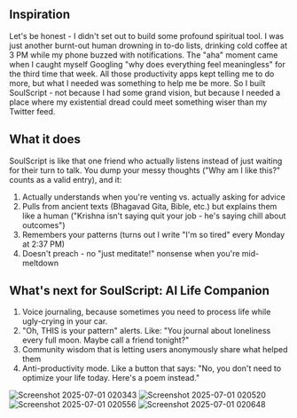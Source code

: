 ## Inspiration
Let's be honest - I didn't set out to build some profound spiritual tool. I was just another burnt-out human drowning in to-do lists, drinking cold coffee at 3 PM while my phone buzzed with notifications. The "aha" moment came when I caught myself Googling "why does everything feel meaningless" for the third time that week. All those productivity apps kept telling me to do more, but what I needed was something to help me be more. So I built SoulScript - not because I had some grand vision, but because I needed a place where my existential dread could meet something wiser than my Twitter feed.

## What it does
SoulScript is like that one friend who actually listens instead of just waiting for their turn to talk. You dump your messy thoughts ("Why am I like this?" counts as a valid entry), and it:
1. Actually understands when you're venting vs. actually asking for advice
2. Pulls from ancient texts (Bhagavad Gita, Bible, etc.) but explains them like a human ("Krishna isn't saying quit your job - he's saying chill about outcomes")
3. Remembers your patterns (turns out I write "I'm so tired" every Monday at 2:37 PM)
4. Doesn't preach - no "just meditate!" nonsense when you're mid-meltdown

## What's next for SoulScript: AI Life Companion
1. Voice journaling, because sometimes you need to process life while ugly-crying in your car.
2. "Oh, THIS is your pattern" alerts. Like: "You journal about loneliness every full moon. Maybe call a friend tonight?"
3. Community wisdom that is letting users anonymously share what helped them
4. Anti-productivity mode. Like a button that says: "No, you don't need to optimize your life today. Here's a poem instead."
   
![Screenshot 2025-07-01 020343](https://github.com/user-attachments/assets/ada0df6a-ca8e-4bdc-8cc7-fe35de541369)
![Screenshot 2025-07-01 020520](https://github.com/user-attachments/assets/c4caebb1-54f3-47b5-b452-2456974393d1)
![Screenshot 2025-07-01 020556](https://github.com/user-attachments/assets/bdfd8677-79ed-4e76-8d0f-f4c51cba6bcd)
![Screenshot 2025-07-01 020648](https://github.com/user-attachments/assets/f67f3cd1-00f7-4373-8ff2-6761d0898bed)
